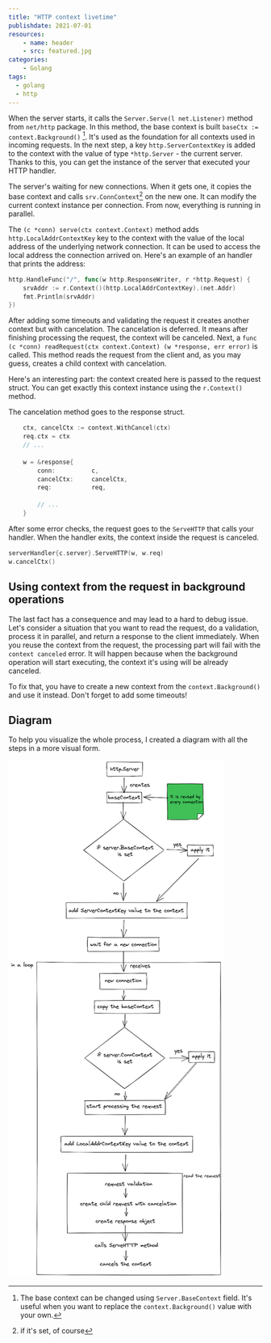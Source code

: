 ```yaml
---
title: "HTTP context livetime"
publishdate: 2021-07-01
resources:
    - name: header
    - src: featured.jpg
categories: 
    - Golang
tags:
  - golang
  - http
---
```


When the server starts, it calls the `Server.Serve(l net.Listener)` method from `net/http` package. In this method, the base context is built `baseCtx := context.Background()` [^1]. It's used as the foundation for all contexts used in incoming requests. In the next step, a key `http.ServerContextKey` is added to the context with the value of type `*http.Server` - the current server. Thanks to this, you can get the instance of the server that executed your HTTP handler.

The server's waiting for new connections. When it gets one, it copies the base context and calls `srv.ConnContext`[^2] on the new one. It can modify the current context instance per connection. From now, everything is running in parallel.

The `(c *conn) serve(ctx context.Context)` method adds `http.LocalAddrContextKey` key to the context with the value of the local address of the underlying network connection. It can be used to access the local address the connection arrived on. Here's an example of an handler that prints the address:

```go
http.HandleFunc("/", func(w http.ResponseWriter, r *http.Request) {
	srvAddr := r.Context()(http.LocalAddrContextKey).(net.Addr)
	fmt.Println(srvAddr)
})
```

After adding some timeouts and validating the request it creates another context but with cancelation. The cancelation is deferred. It means after finishing processing the request, the context will be canceled. Next, a `func (c *conn) readRequest(ctx context.Context) (w *response, err error)` is called. This method reads the request from the client and, as you may guess, creates a child context with cancelation.

Here's an interesting part: the context created here is passed to the request struct. You can get exactly this context instance using the `r.Context()` method.

The cancelation method goes to the response struct.

```go
	ctx, cancelCtx := context.WithCancel(ctx)
	req.ctx = ctx
	// ...

	w = &response{
		conn:          c,
		cancelCtx:     cancelCtx,
		req:           req,

		// ...
	}
```

After some error checks, the request goes to the `ServeHTTP` that calls your handler. When the handler exits, the context inside the request is canceled.

```go
serverHandler{c.server}.ServeHTTP(w, w.req)
w.cancelCtx()
```

## Using context from the request in background operations
The last fact has a consequence and may lead to a hard to debug issue. Let's consider a situation that you want to read the request, do a validation, process it in parallel, and return a response to the client immediately. When you reuse the context from the request, the processing part will fail with the `context canceled` error. It will happen because when the background operation will start executing, the context it's using will be already canceled.

To fix that, you have to create a new context from the `context.Background()` and use it instead. Don't forget to add some timeouts!

## Diagram

To help you visualize the whole process, I created a diagram with all the steps in a more visual form.

![diagram](diagram.png)

[^1]: The base context can be changed using `Server.BaseContext` field. It's useful when you want to replace the `context.Background()` value with your own. 
[^2]: if it's set, of course
